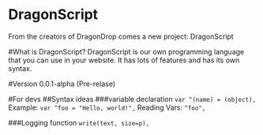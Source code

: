 # DragonScript
From the creators of DragonDrop comes a new project: DragonScript

#What is DragonScript?
DragonScript is our own programming language that you can use in your website. It has lots of features and has its own syntax.

#Version
0.0.1-alpha (Pre-relase)

#For devs
##Syntax ideas
###variable declaration
```var ^(name) = (object),```
Example:
```var ^foo = "Hello, world!",```
Reading Vars:
```^foo",```

###Logging function
```write(text, size=p),```
